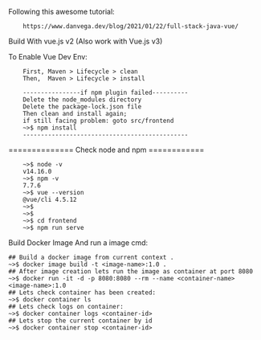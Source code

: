 
Following this awesome tutorial:
         
        https://www.danvega.dev/blog/2021/01/22/full-stack-java-vue/

Build With vue.js v2 (Also work with Vue.js v3)

To Enable Vue Dev Env:
        
        First, Maven > Lifecycle > clean
        Then,  Maven > Lifecycle > install
        
        ----------------if npm plugin failed----------
        Delete the node_modules directory
        Delete the package-lock.json file
        Then clean and install again;
        if still facing problem: goto src/frontend
        ~>$ npm install
        ----------------------------------------------


============== Check node and npm ============
        
        ~>$ node -v
        v14.16.0
        ~>$ npm -v
        7.7.6
        ~>$ vue --version
        @vue/cli 4.5.12
        ~>$
        ~>$
        ~>$ cd frontend
        ~>$ npm run serve
        
Build Docker Image And run a image cmd:
    
    ## Build a docker image from current context .
    ~>$ docker image build -t <image-name>:1.0 .
    ## After image creation lets run the image as container at port 8080
    ~>$ docker run -it -d -p 8080:8080 --rm --name <container-name> <image-name>:1.0
    ## Lets check container has been created:
    ~>$ docker container ls
    ## Lets check logs on container:
    ~>$ docker container logs <container-id>
    ## Lets stop the current container by id
    ~>$ docker container stop <container-id>